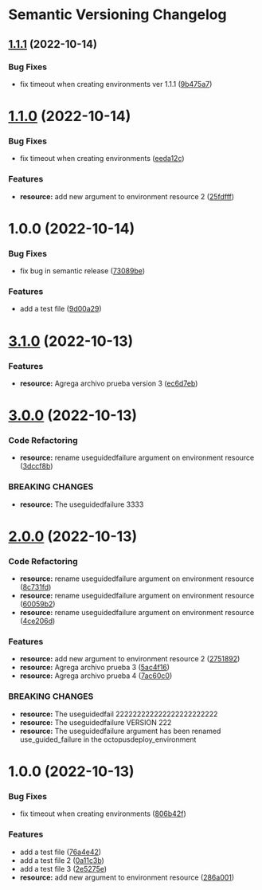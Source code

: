 # Semantic Versioning Changelog

## [1.1.1](https://github.com/scastellanos77/ntt-demo-3/compare/v1.1.0...v1.1.1) (2022-10-14)


### Bug Fixes

* fix timeout when creating environments ver 1.1.1 ([9b475a7](https://github.com/scastellanos77/ntt-demo-3/commit/9b475a75a0d93503a571401d7092aa948fd76db5))

# [1.1.0](https://github.com/scastellanos77/ntt-demo-3/compare/v1.0.0...v1.1.0) (2022-10-14)


### Bug Fixes

* fix timeout when creating environments ([eeda12c](https://github.com/scastellanos77/ntt-demo-3/commit/eeda12c70d5be177cf2cd40cfecfd3016b4beddc))


### Features

* **resource:** add new argument to environment resource 2 ([25fdfff](https://github.com/scastellanos77/ntt-demo-3/commit/25fdfff3245e4c3bcc107aeab54026e4ffbda11e))

# 1.0.0 (2022-10-14)


### Bug Fixes

* fix bug in semantic release ([73089be](https://github.com/scastellanos77/ntt-demo-3/commit/73089be2738f702598d8745d950e8c976a46c492))


### Features

* add a test file ([9d00a29](https://github.com/scastellanos77/ntt-demo-3/commit/9d00a29ff0cbd8bbe05db5f5ff3335b14865faf6))

# [3.1.0](https://github.com/scastellanos77/ntt-demo-2/compare/v3.0.0...v3.1.0) (2022-10-13)


### Features

* **resource:** Agrega archivo prueba version 3 ([ec6d7eb](https://github.com/scastellanos77/ntt-demo-2/commit/ec6d7ebf4a4d1584f2541f69f9e5b92a074b6cd4))

# [3.0.0](https://github.com/scastellanos77/ntt-demo-2/compare/v2.0.0...v3.0.0) (2022-10-13)


### Code Refactoring

* **resource:** rename useguidedfailure argument on environment resource ([3dccf8b](https://github.com/scastellanos77/ntt-demo-2/commit/3dccf8bf4ba5598eda5a269ba76d0985b6c2dec8))


### BREAKING CHANGES

* **resource:** The useguidedfailure 3333

# [2.0.0](https://github.com/scastellanos77/ntt-demo-2/compare/v1.0.0...v2.0.0) (2022-10-13)


### Code Refactoring

* **resource:** rename useguidedfailure argument on environment resource ([8c731fd](https://github.com/scastellanos77/ntt-demo-2/commit/8c731fdc9a86378e7efc421132209c6adceb000c))
* **resource:** rename useguidedfailure argument on environment resource ([60059b2](https://github.com/scastellanos77/ntt-demo-2/commit/60059b2ec602543cda35dde56ced89d7ef19de41))
* **resource:** rename useguidedfailure argument on environment resource ([4ce206d](https://github.com/scastellanos77/ntt-demo-2/commit/4ce206d5c97409b7b07168ee12038ce941353d02))


### Features

* **resource:** add new argument to environment resource 2 ([2751892](https://github.com/scastellanos77/ntt-demo-2/commit/2751892c0ab5ab2711f813c9dcc8901229d01343))
* **resource:** Agrega archivo prueba 3 ([5ac4f16](https://github.com/scastellanos77/ntt-demo-2/commit/5ac4f16a1bcc04e0e9716264fa3952a7d12a545a))
* **resource:** Agrega archivo prueba 4 ([7ac60c0](https://github.com/scastellanos77/ntt-demo-2/commit/7ac60c0123750a749c8eedcfe06eee44455f0afc))


### BREAKING CHANGES

* **resource:** The useguidedfail  222222222222222222222222
* **resource:** The useguidedfailure VERSION 222
* **resource:** The useguidedfailure argument has been renamed use_guided_failure in the octopusdeploy_environment

# 1.0.0 (2022-10-13)


### Bug Fixes

* fix timeout when creating environments ([806b42f](https://github.com/scastellanos77/ntt-demo-2/commit/806b42f61634b2b284718b8508950bcfa49e78ef))


### Features

* add a test file ([76a4e42](https://github.com/scastellanos77/ntt-demo-2/commit/76a4e42976f43d29ddcfb16c5b37f46d2cdf5a50))
* add a test file 2 ([0a11c3b](https://github.com/scastellanos77/ntt-demo-2/commit/0a11c3b6a381e0c7dceb3b6422419030e5f9a658))
* add a test file 3 ([2e5275e](https://github.com/scastellanos77/ntt-demo-2/commit/2e5275e21410f348c3796f90ee802c5e626f10a5))
* **resource:** add new argument to environment resource ([286a001](https://github.com/scastellanos77/ntt-demo-2/commit/286a00148710ba34b19b3c04055df4eac1a55e9b))
